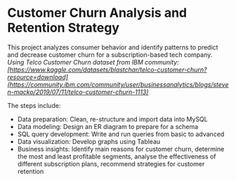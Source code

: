 # Customer Churn Analysis and Retention Strategy   

This project analyzes consumer behavior and identify patterns to predict and decrease customer churn for a subscription-based tech company.
*Using Telco Customer Churn dataset from IBM community: [https://www.kaggle.com/datasets/blastchar/telco-customer-churn?resource=download](https://community.ibm.com/community/user/businessanalytics/blogs/steven-macko/2019/07/11/telco-customer-churn-1113)*  

The steps include:
  - Data preparation: Clean, re-structure and import data into MySQL
  - Data modeling: Design an ER diagram to prepare for a schema
  - SQL query development: Write and run queries from basic to advanced
  - Data visualization: Develop graphs using Tableau
  - Business insights: Identify main reasons for customer churn, determine the most and least profitable segments, analyse the effectiveness of different subscription plans, recommend strategies for customer retention
